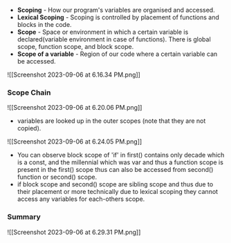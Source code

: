  
- **Scoping** - How our program's variables are organised and accessed.
- **Lexical Scoping** - Scoping is controlled by placement of functions and blocks in the code.
- **Scope** - Space or environment in which a certain variable is declared(variable environment in case of functions). There is global scope, function scope, and block scope.
- **Scope of a variable** - Region of  our code where a certain variable can be accessed.


![[Screenshot 2023-09-06 at 6.16.34 PM.png]]

### Scope Chain

![[Screenshot 2023-09-06 at 6.20.06 PM.png]]

- variables are looked up in the outer scopes (note that they are not copied).

![[Screenshot 2023-09-06 at 6.24.05 PM.png]]

- You can observe block scope of 'if' in first() contains only decade which is a const, and the millennial which was var and thus a function scope is present in the first() scope thus can also be accessed from second() function or second() scope.
- if block scope and second() scope are sibling scope and thus due to their placement or more technically due to lexical scoping they cannot access any variables for each-others scope. 
### Summary 

![[Screenshot 2023-09-06 at 6.29.31 PM.png]]